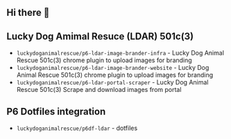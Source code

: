 ## Hi there 👋

## Lucky Dog Amimal Resuce (LDAR) 501c(3)

- `luckydoganimalrescue/p6-ldar-image-brander-infra` - Lucky Dog Animal Rescue 501c(3) chrome plugin to upload images for branding
- `luckydoganimalrescue/p6-ldar-image-brander-website` - Lucky Dog Animal Rescue 501c(3) chrome plugin to upload images for branding
- `luckydoganimalrescue/p6-ldar-portal-scraper` - Lucky Dog Animal Rescue 501c(3) Scrape and download images from portal

## P6 Dotfiles integration

- `luckydoganimalrescue/p6df-ldar` - dotfiles
